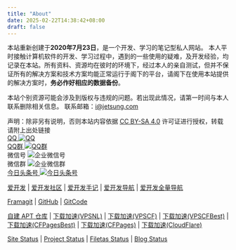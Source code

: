 ```yaml
---
title: "About"
date: 2025-02-22T14:38:42+08:00
draft: false
---
```


本站重新创建于**2020年7月23日**，是一个开发、学习的笔记型私人网站。
本人平时接触计算机软件的开发、学习过程中，遇到的一些使用的疑难，及开发经验，均记录在本站。所有资料、资源均在彼时的环境下，经过本人的亲自测试，但并不保证所有的解决方案和技术方案均能正常运行于阁下的平台，请阁下在使用本站提供的解决方案时，**务必作好相应的数据备份**。

本站个别资源可能会涉及到版权与违规的问题。若出现此情况，请第一时间与本人联系删除相关信息。
联系邮箱：[i@jetsung.com](mailto:i@jetsung.com?subject=iDEV)

<div class="copy-right">
声明：除非另有说明，否则本站内容依据 <a rel="license" href="https://creativecommons.org/licenses/by-sa/4.0/deed.zh" target="_blank">CC BY-SA 4.0</a> 许可证进行授权，转载请附上出处链接
</div>

<div class="about-page">
   <div class="about-page-item" >
    <a target="_blank" href="https://wpa.qq.com/msgrd?v=3&uin=869990770&site=idev.top&menu=yes&from=idev.top" rel="noopener" class="page-qrcode">
      <span>QQ</span>
      <img src="/custom/qq.png" alt="QQ" title="QQ：869990770" draggable="false"/>
    </a>
  </div>
   <div class="about-page-item" >
    <a target="_blank" href="https://qm.qq.com/cgi-bin/qm/qr?_wv=1027&k=4tJQCAtc6nK4-p2jiUQZgeC1zkB4mc7c&authKey=GJwOQIjXbyGaq4sa8kfUhEdY4bxfVSVR105AEE9l%2BXNidTj4ld1f2fPD%2B%2FmUdLof&noverify=0&group_code=891844359" rel="noopener" class="page-qrcode">
      <span>QQ群</span>
      <img src="/custom/qqqun.png" alt="QQ群" title="QQ群：891844359" draggable="false"/>
    </a>
  </div>
   <div class="about-page-item" >
    <div  rel="noopener" class="page-qrcode">
      <span>微信号</span>
      <img src="/custom/wechat.png" alt="企业微信号" />
    </div>
  </div>
   <div class="about-page-item" >
    <div  rel="noopener" class="page-qrcode">
      <span>微信群</span>
      <img src="/custom/wxqun.png" alt="企业微信群"/>
    </div>
  </div>
   <div class="about-page-item" >
    <a target="_blank" href="https://www.toutiao.com/c/user/2299828738725902/" rel="noopener" class="page-qrcode">
      <span>今日头条号</span>
      <img src="/custom/toutiao.png" alt="今日头条号" title="今日头条号：平平无奇程序员" draggable="false"/>
    </a>
  </div>
</div>
<div class="links">
<p>
<a href="https://www.idev.top" target="_blank" title="一起探索计算机技术的奥秘">爱开发</a> 
<span class="mx-2">|</span>
<a href="https://forum.idev.top" target="_blank" title="记录开发日志，分享开源项目">爱开发社区</a> 
<span class="mx-2">|</span>
<a href="https://snap.idev.top" target="_blank" title="随手记录信息">爱开发手记</a>
<span class="mx-2">|</span>
<a href="https://nav.skiy.net" target="_blank" title="开发者相关的网站">爱开发导航</a>
<span class="mx-2">|</span>
<a href="https://navs.skiy.net" target="_blank" title="开发者相关的网站">爱开发全量导航</a> 
</p>
<p>
<a href="https://framagit.org/jetsung" target="_blank" title="开源、闭源项目">Framagit</a> 
<span class="mx-2">|</span>
<a href="https://github.com/jetsung" target="_blank" title="开源项目（国外）">GitHub</a>
<span class="mx-2">|</span>
<a href="https://gitcode.com/jetsung" target="_blank" title="开源项目（国内）">GitCode</a>
</p>
<p>
<a href="https://apt.asfd.cn" target="_blank" title="自建的 APT 仓库">自建 APT 仓库</a> 
<span class="mx-2">|</span>
<a href="https://filetas.skiy.net" target="_blank" title="下载加速，基于自建的 VPS + LiteServer">下载加速(VPSNL)</a>
<span class="mx-2">|</span>
<a href="https://filetas-cf.skiy.net" target="_blank" title="下载加速，基于自建的 VPS + CloudFlare">下载加速(VPSCF)</a>
<span class="mx-2">|</span>
<a href="https://filetas.asfd.cn" target="_blank" title="下载加速，基于自建的 VPS + 优选 CloudFlare IP">下载加速(VPSCFBest)</a>
<span class="mx-2">|</span>
<a href="https://fastfile.asfd.cn" target="_blank" title="下载加速，基于 CloudFlare Pages 优选">下载加速(CFPagesBest)</a>
<span class="mx-2">|</span>
<a href="https://fastfile.skiy.net" target="_blank" title="下载加速，基于 CloudFlare Pages">下载加速(CFPages)</a>
<span class="mx-2">|</span>
<a href="https://fastfile-cf.skiy.net" target="_blank" title="下载加速，基于 CloudFlare Workers">下载加速(CloudFlare)</a>
</p>
<p>
<a href="https://sitestatus.kkgo.cc" target="_blank">Site Status</a>
<span class="mx-2">|</span>
<a href="https://projectstatus.kkgo.cc" target="_blank">Project Status</a>
<span class="mx-2">|</span>
<a href="https://filetasstatus.kkgo.cc" target="_blank">Filetas Status</a>
<span class="mx-2">|</span>
<a href="https://blogstatus.kkgo.cc" target="_blank">Blog Status</a>
</p>
</div>